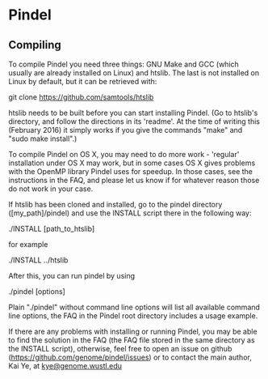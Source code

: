 # Pindel

## Compiling 

To compile Pindel you need three things: GNU Make and GCC (which usually are 
already installed on Linux) and htslib. The last is not installed on Linux
by default, but it can be retrieved with:

git clone https://github.com/samtools/htslib

htslib needs to be built before you can start installing Pindel.
(Go to htslib's directory, and follow the directions
in its 'readme'. At the time of writing this (February 2016) it simply works
if you give the commands "make" and "sudo make install".)

To compile Pindel on OS X, you may need to do more work - 'regular' 
installation under OS X may work, but in some cases OS X gives problems with
the OpenMP library Pindel uses for speedup. In those cases, see the instructions
in the FAQ, and please let us know if for whatever reason those do not work 
in your case.

If htslib has been cloned and installed, go to the pindel directory 
([my_path]/pindel) and use the INSTALL script there in the following way:

./INSTALL [path_to_htslib]

for example

./INSTALL ../htslib

After this, you can run pindel by using

./pindel [options]

Plain "./pindel" without command line options will list all available command
line options, the FAQ in the Pindel root directory includes a usage example.

If there are any problems with installing or running Pindel, you may be
able to find the solution in the FAQ (the FAQ file stored in the same
directory as the INSTALL script), otherwise, feel free to open an issue 
on github (https://github.com/genome/pindel/issues) or to contact the
main author, Kai Ye, at kye@genome.wustl.edu

